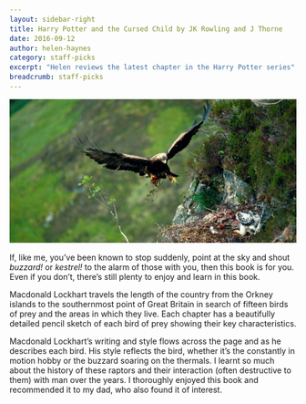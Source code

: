 ```yaml
---
layout: sidebar-right
title: Harry Potter and the Cursed Child by JK Rowling and J Thorne
date: 2016-09-12
author: helen-haynes
category: staff-picks
excerpt: "Helen reviews the latest chapter in the Harry Potter series"
breadcrumb: staff-picks
---
```

![A kestrel](/images/featured/featured-kestrel.jpg)

If, like me, you’ve been known to stop suddenly, point at the sky and shout _buzzard!_ or _kestrel!_ to the alarm of those with you, then this book is for you. Even if you don’t, there’s still plenty to enjoy and learn in this book.

Macdonald Lockhart travels the length of the country from the Orkney islands to the southernmost point of Great Britain in search of fifteen birds of prey and the areas in which they live. Each chapter has a beautifully detailed pencil sketch of each bird of prey showing their key characteristics.

Macdonald Lockhart’s writing and style flows across the page and as he describes each bird. His style reflects the bird, whether it’s the constantly in motion hobby or the buzzard soaring on the thermals. I learnt so much about the history of these raptors and their interaction (often destructive to them) with man over the years. I thoroughly enjoyed this book and recommended it to my dad, who also found it of interest.
